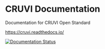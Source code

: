 # CRUVI Documentation
Documentation for CRUVI Open Standard

https://cruvi.readthedocs.io/

[![Documentation Status](https://readthedocs.org/projects/cruvi/badge/?version=latest)](https://cruvi.readthedocs.io/en/latest/?badge=latest)
